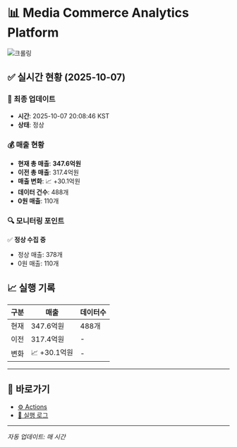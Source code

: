 # 📊 Media Commerce Analytics Platform

![크롤링](https://img.shields.io/badge/크롤링-정상-green)

## ✅ 실시간 현황 (2025-10-07)

### 📍 최종 업데이트
- **시간**: 2025-10-07 20:08:46 KST
- **상태**: 정상

### 💰 매출 현황
- **현재 총 매출**: **347.6억원**
- **이전 총 매출**: 317.4억원
- **매출 변화**: 📈 +30.1억원
- **데이터 건수**: 488개
- **0원 매출**: 110개

### 🔍 모니터링 포인트

✅ **정상 수집 중**
- 정상 매출: 378개
- 0원 매출: 110개


## 📈 실행 기록

| 구분 | 매출 | 데이터수 |
|------|------|----------|
| 현재 | 347.6억원 | 488개 |
| 이전 | 317.4억원 | - |
| 변화 | 📈 +30.1억원 | - |

---

## 🔗 바로가기

- [⚙️ Actions](../../actions)
- [📝 실행 로그](../../actions/workflows/daily_scraping.yml)

---

*자동 업데이트: 매 시간*

